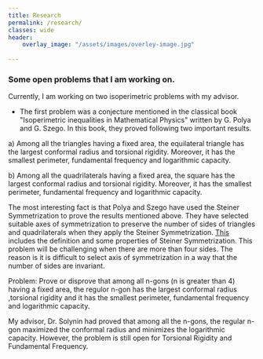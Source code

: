 ```yaml
---
title: Research
permalink: /research/
classes: wide
header:
    overlay_image: "/assets/images/overley-image.jpg"
    
---
```

### Some open problems that I am working on.

Currently, I am working on two isoperimetric problems with my advisor. 

- The first problem was a conjecture mentioned in the classical book "Isoperimetric inequalities in Mathematical Physics" written by G. Polya and G. Szego. In this book, they proved following two important results. 

a) Among all the triangles having a fixed area, the equilateral triangle has the largest conformal radius and torsional rigidity. Moreover, it has the smallest perimeter, fundamental frequency and logarithmic capacity. 

b) Among all the quadrilaterals having a fixed area, the square has the largest conformal radius and torsional rigidity. Moreover, it has the smallest perimeter, fundamental frequency and logarithmic capacity. 

The most interesting fact is that Polya and Szego have used the Steiner Symmetrization to prove the results mentioned above. They have selected suitable axes of symmetrization to preserve the number of sides of triangles and quadrilaterals when they apply the Steiner Symmetrization. [This](https://www.math.utah.edu/~treiberg/Steiner/SteinerSlides.pdf) includes the definition and some properties of Steiner Symmetrization. This problem will be challenging when there are more than four sides. The reason is it is difficult to select axis of symmetrization in a way that the number of sides are invariant. 

Problem: Prove or disprove that among all n-gons (n is greater than 4)  having a fixed area, the regulor n-gon has the largest conformal radius ,torsional rigidity and  it has the smallest perimeter, fundamental frequency and logarithmic capacity. 

My advisor, Dr. Solynin had proved that among all the n-gons, the regular n-gon maximized the conformal radius and minimizes the logarithmic capacity. However, the problem is still open for Torsional Rigidity and Fundamental Frequency. 


